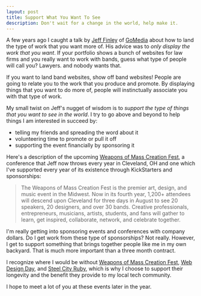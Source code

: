 ```yaml
---
layout: post
title: Support What You Want To See
description: Don't wait for a change in the world, help make it.
---
```


A few years ago I caught a talk by [Jeff Finley](http://www.jefffinley.org/) of
[GoMedia](http://gomedia.us/) about how to land the type of work that you want
more of. His advice was to *only display the work that you want*.
If your portfolio shows a bunch of websites for law firms and you really want
to work with bands, guess what type of people will call you? Lawyers.
and nobody wants that.

If you want to land band websites, show off band websites! People are going
to relate you to the work that you produce and promote. By displaying things
that you want to do more of, people will instinctually associate you with
that type of work.

My small twist on Jeff's nugget of wisdom is to *support the type of
things that you want to see in the world*. I try to go above and beyond to help
things I am interested in succeed by:

* telling my friends and spreading the word about it
* volunteering time to promote or pull it off
* supporting the event financially by sponsoring it

Here's a description of the upcoming [Weapons of Mass Creation Fest](http://wmcfest.com/),
a conference that Jeff now throws every year in Cleveland, OH and one which
I've supported every year of its existence through KickStarters and sponsorships:

> The Weapons of Mass Creation Fest is the premier art, design, and music
> event in the Midwest. Now in its fourth year, 1,200+ attendees will
> descend upon Cleveland for three days in August to see 20 speakers,
> 20 designers, and over 30 bands. Creative professionals, entrepreneurs,
> musicians, artists, students, and fans will gather to learn, get inspired,
> collaborate, network, and celebrate together.

I'm really getting into sponsoring events and conferences with
company dollars. Do I get work from these type of sponsorships? Not really.
However, I get to support something that brings together people like me
in my own backyard. That is much more important than a three month contract.

I recognize where I would be without [Weapons of Mass Creation Fest](http://wmcfest.com/),
[Web Design Day](http://www.webdesignday.com/), and [Steel City Ruby](http://steelcityruby.org/),
which is why I choose to support their longevity and the benefit they provide
to my local tech community.

I hope to meet a lot of you at these events later in the year.